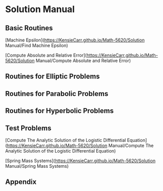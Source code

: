 # Solution Manual

## Basic Routines
[Machine Epsilon](https://KensieCarr.github.io/Math-5620/Solution Manual/Find Machine Epsilon)

[Compute Absolute and Relative Error](https://KensieCarr.github.io/Math-5620/Solution Manual/Compute Absolute and Relative Error)

## Routines for Elliptic Problems

## Routines for Parabolic Problems

## Routines for Hyperbolic Problems

## Test Problems
[Compute The Analytic Solution of the Logistic Differential Equation](https://KensieCarr.github.io/Math-5620/Solution Manual/Compute The Analytic Solution of the Logistic Differential Equation)

[Spring Mass Systems](https://KensieCarr.github.io/Math-5620/Solution Manual/Spring Mass Systems)
## Appendix